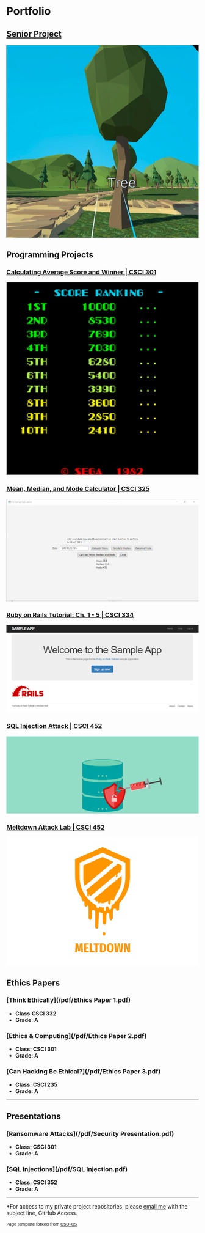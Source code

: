# Portfolio

## <a href="https://github.com/Mick7028/CSU-Senior-Project/blob/master/docs/Defense_Documentation.md" target="_blank">Senior Project<a/>

![VR Language Immersion Activity](images/Hover_Name.jpg)


## Programming Projects


### [Calculating Average Score and Winner | CSCI 301](project1)

![Score Ranking](images/ScoreRanking.jpg)

### [Mean, Median, and Mode Calculator | CSCI 325](project2)

![Menu of project2](images/project_2_images/All.png)

### [Ruby on Rails Tutorial: Ch. 1 - 5 | CSCI 334](project3)

![Project 3 Thumbnail Name](images/RubyOnRails.png)

### [SQL Injection Attack | CSCI 452](project4)

![Project 4 Thumbnail Name](images/SQLInjection.png)


### [Meltdown Attack Lab | CSCI 452](project5)

![Project 5 Thumbnail Name](images/Meltdown.png)


Ethics Papers
-------------

### [Think Ethically](/pdf/Ethics Paper 1.pdf)

-   **Class:CSCI 332**  
-   **Grade: A**

### [Ethics & Computing](/pdf/Ethics Paper 2.pdf)

-   **Class: CSCI 301** 
-   **Grade: A**

### [Can Hacking Be Ethical?](/pdf/Ethics Paper 3.pdf)

-   **Class: CSCI 235** 
-   **Grade: A**

---

Presentations
-------------

### [Ransomware Attacks](/pdf/Security Presentation.pdf)

- **Class: CSCI 301** 
- **Grade: A**


### [SQL Injections](/pdf/SQL Injection.pdf)
 
- **Class: CSCI 352** 
- **Grade: A**

---

*For access to my private project repositories, please [email me](mailto:mlnicholson@csustudent.net?subject=GitHub%20Access) with the subject line, GitHub Access.

<p style="font-size:11px">Page template forked from <a href="https://github.com/csu-cs/csci-portfolio">CSU-CS</a></p>
<!-- Remove above link if you don't want to attributive -->
